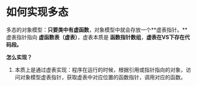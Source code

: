 # 如何实现多态

多态的对象模型：**只要类中有虚函数**，对象模型中就会存放一个**虚表指针。**虚表指针指向 **虚函数表（虚表）**，虚表本质是 **函数指针数组**，**虚表在VS下存在代码段。**



**怎么实现？**

1. 本质上是通过虚表实现：程序在运行的时候，根据引用或指针指向的对象，访问对象模型虚表指针，获取虚表中对应位置的函数指针，调用对应的函数。


